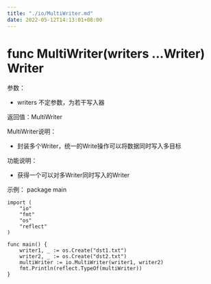 ```yaml
---
title: "./io/MultiWriter.md"
date: 2022-05-12T14:13:01+08:00
---
```

# func MultiWriter(writers ...Writer) Writer

参数：
- writers 不定参数，为若干写入器

返回值：MultiWriter

MultiWriter说明：
- 封装多个Writer，统一的Write操作可以将数据同时写入多目标

功能说明：
- 获得一个可以对多Writer同时写入的Writer

示例：
  package main
	
	import (
		"io"
		"fmt"
		"os"
		"reflect"
	)
	
	func main() {
		writer1, _ := os.Create("dst1.txt")
		writer2, _ := os.Create("dst2.txt")
		multiWriter := io.MultiWriter(writer1, writer2)
		fmt.Println(reflect.TypeOf(multiWriter))
	}
